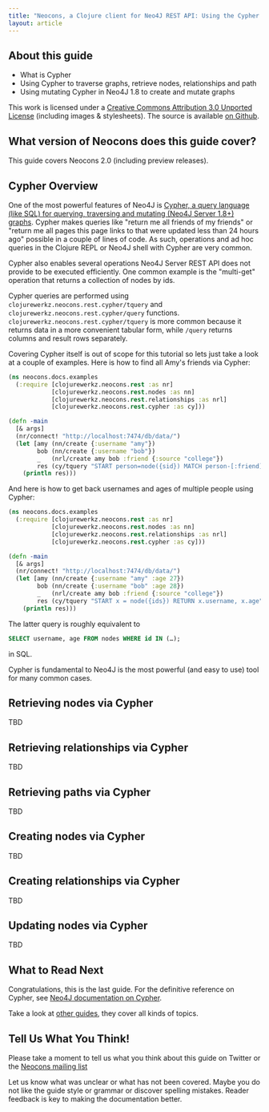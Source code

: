 ```yaml
---
title: "Neocons, a Clojure client for Neo4J REST API: Using the Cypher Query Language"
layout: article
---
```


## About this guide

 * What is Cypher
 * Using Cypher to traverse graphs, retrieve nodes, relationships and path
 * Using mutating Cypher in Neo4J 1.8 to create and mutate graphs

This work is licensed under a <a rel="license" href="http://creativecommons.org/licenses/by/3.0/">Creative Commons Attribution 3.0 Unported License</a> (including images & stylesheets). The source is available [on Github](https://github.com/clojurewerkz/neocons.docs).


## What version of Neocons does this guide cover?

This guide covers Neocons 2.0 (including preview releases).


## Cypher Overview

One of the most powerful features of Neo4J is [Cypher, a query language (like SQL) for querying, traversing and mutating (Neo4J Server 1.8+)
graphs](http://docs.neo4j.org/chunked/milestone/cypher-query-lang.html). Cypher makes queries like "return me all friends of my friends" or "return me all pages this page links to that were updated
less than 24 hours ago" possible in a couple of lines of code. As such, operations and ad hoc queries in the Clojure REPL or Neo4J shell
with Cypher are very common.

Cypher also enables several operations Neo4J Server REST API does not provide to be executed efficiently. One common example is
the "multi-get" operation that returns a collection of nodes by ids.

Cypher queries are performed using `clojurewerkz.neocons.rest.cypher/tquery` and `clojurewerkz.neocons.rest.cypher/query` functions.
`clojurewerkz.neocons.rest.cypher/tquery` is more common because it returns data in a more convenient tabular form, while
`/query` returns columns and result rows separately.

Covering Cypher itself is out of scope for this tutorial so lets just take a look at a couple of examples. Here is how
to find all Amy's friends via Cypher:

``` clojure
(ns neocons.docs.examples
  (:require [clojurewerkz.neocons.rest :as nr]
            [clojurewerkz.neocons.rest.nodes :as nn]
            [clojurewerkz.neocons.rest.relationships :as nrl]
            [clojurewerkz.neocons.rest.cypher :as cy]))

(defn -main
  [& args]
  (nr/connect! "http://localhost:7474/db/data/")
  (let [amy (nn/create {:username "amy"})
        bob (nn/create {:username "bob"})
        _   (nrl/create amy bob :friend {:source "college"})
        res (cy/tquery "START person=node({sid}) MATCH person-[:friend]->friend RETURN friend" {:sid (:id amy)})]
    (println res)))
```

And here is how to get back usernames and ages of multiple people using Cypher:

``` clojure
(ns neocons.docs.examples
  (:require [clojurewerkz.neocons.rest :as nr]
            [clojurewerkz.neocons.rest.nodes :as nn]
            [clojurewerkz.neocons.rest.relationships :as nrl]
            [clojurewerkz.neocons.rest.cypher :as cy]))

(defn -main
  [& args]
  (nr/connect! "http://localhost:7474/db/data/")
  (let [amy (nn/create {:username "amy" :age 27})
        bob (nn/create {:username "bob" :age 28})
        _   (nrl/create amy bob :friend {:source "college"})
        res (cy/tquery "START x = node({ids}) RETURN x.username, x.age" {:ids (map :id [amy bob])})]
    (println res)))
```

The latter query is roughly equivalent to

``` sql
SELECT username, age FROM nodes WHERE id IN (…);
```

in SQL.

Cypher is fundamental to Neo4J is the most powerful (and easy to use) tool for many common cases.



## Retrieving nodes via Cypher

TBD


## Retrieving relationships via Cypher

TBD


## Retrieving paths via Cypher

TBD


## Creating nodes via Cypher

TBD


## Creating relationships via Cypher

TBD


## Updating nodes via Cypher

TBD



## What to Read Next

Congratulations, this is the last guide. For the definitive reference on Cypher, see [Neo4J documentation on Cypher](http://docs.neo4j.org/chunked/stable/cypher-query-lang.html).

Take a look at [other guides](/articles/guides.html), they cover all kinds of topics.



## Tell Us What You Think!

Please take a moment to tell us what you think about this guide on Twitter or the [Neocons mailing list](https://groups.google.com/forum/#!forum/clojure-neo4j)

Let us know what was unclear or what has not been covered. Maybe you do not like the guide style or grammar or discover spelling mistakes. Reader feedback is key to making the documentation better.
